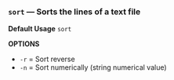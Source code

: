 ### `sort` — Sorts the lines of a text file

**Default Usage**
	`sort` 

**OPTIONS**
- `-r` = Sort reverse
- `-n` = Sort numerically (string numerical value)
